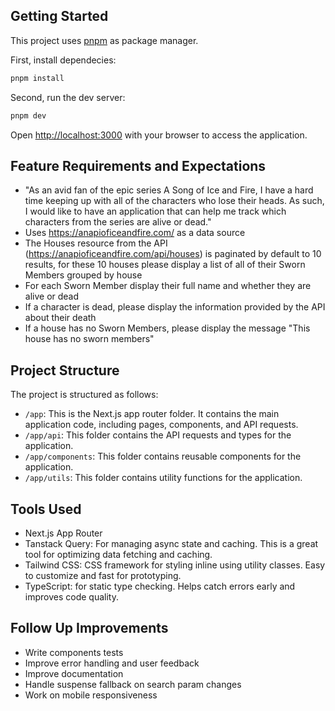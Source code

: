 ## Getting Started

This project uses [pnpm](https://pnpm.io/) as package manager.

First, install dependecies:

```bash
pnpm install
```

Second, run the dev server:

```bash
pnpm dev
```

Open [http://localhost:3000](http://localhost:3000) with your browser to access the application.

## Feature Requirements and Expectations

- "As an avid fan of the epic series A Song of Ice and Fire, I have a hard time keeping up with all of the characters who lose their heads. As such, I would like to have an application that can help me track which characters from the series are alive or dead."
- Uses https://anapioficeandfire.com/ as a data source
- The Houses resource from the API (https://anapioficeandfire.com/api/houses) is paginated by default to 10 results, for these 10 houses please display a list of all of their Sworn Members grouped by house
- For each Sworn Member display their full name and whether they are alive or dead
- If a character is dead, please display the information provided by the API about their death
- If a house has no Sworn Members, please display the message "This house has no sworn members"

## Project Structure

The project is structured as follows:

- `/app`: This is the Next.js app router folder. It contains the main application code, including pages, components, and API requests.
- `/app/api`: This folder contains the API requests and types for the application.
- `/app/components`: This folder contains reusable components for the application.
- `/app/utils`: This folder contains utility functions for the application.

## Tools Used

- Next.js App Router
- Tanstack Query: For managing async state and caching. This is a great tool for optimizing data fetching and caching.
- Tailwind CSS: CSS framework for styling inline using utility classes. Easy to customize and fast for prototyping.
- TypeScript: for static type checking. Helps catch errors early and improves code quality.

## Follow Up Improvements

- Write components tests
- Improve error handling and user feedback
- Improve documentation
- Handle suspense fallback on search param changes
- Work on mobile responsiveness
